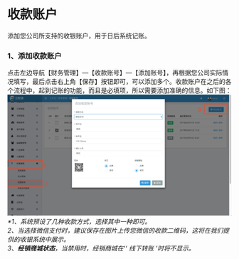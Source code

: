 # 收款账户

添加您公司所支持的收银账户，用于日后系统记账。

### 1、添加收款账户

点击左边导航【财务管理】—【收款账号】—【添加账号】，再根据您公司实际情况填写，最后点击右上角【保存】按钮即可，可以添加多个。收款账户在之后的各个流程中，起到记账的功能，而且是必填项，所以需要添加准确的信息。如下图：![](/assets/cwgl-skzh.png)_\*1、系统预设了几种收款方式，选择其中一种即可。  
  2、当选择微信支付时，建议保存在图片上传您微信的收款二维码，这将在我们提供的收银系统中展示。  
  3、**经销商城状态**，当禁用时，经销商城在‘‘ 线下转账 ’时将不显示。_

